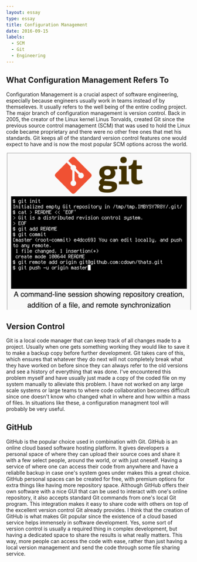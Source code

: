 ```yaml
---
layout: essay
type: essay
title: Configuration Management
date: 2016-09-15
labels:
  - SCM
  - Git
  - Engineering
---
```

## What Configuration Management Refers To
Configuration Management is a crucial aspect of software engineering, especially because engineers usually work in teams instead of by themseleves. It usually refers to the well being of the entire coding project. The major branch of configuration management is version control. Back in 2005, the creator of the Linux kernel Linus Torvalds, created Git since the previous source control management (SCM) that was used to hold the Linux code became proprietary and there were no other free ones that met his standards. Git keeps all of the standard version control features one would expect to have and is now the most popular SCM options across the world.

<img class = "ui centered image" src = "/images/git.png"> <br>

## Version Control
Git is a local code manager that can keep track of all changes made to a project. Usually when one gets something working they would like to save it to make a backup copy before further development. Git takes care of this, which ensures that whatever they do next will not completely break what they have worked on before since they can always refer to the old versions and see a history of everything that was done. I've encountered this problem myself and have usually just made a copy of the coded file on my system manually to alleviate this problem. I have not worked on any large scale systems or large teams to where code collaboration becomes difficult since one doesn't know who changed what in where and how within a mass of files. In situations like these, a configuration managment tool will probably be very useful.

## GitHub
GitHub is the popular choice used in combination with Git. GitHub is an online cloud based software hosting platform. It gives developers a personal space of where they can upload their source coes and share it with a few select people, around the world, or with just oneself. Having a service of where one can access their code from anywhere and have a reliablle backup in case one's system goes under makes this a great choice. GitHub personal spaces can be created for free, with premium options for extra things like having more repository space. Although GitHub offers their own software with a nice GUI that can be used to interact with one's online repository, it also accepts standard Git commands from one's local Git program. This integration makes it easy to share code with others on top of the excellent version control Git already provides. I think that the creation of GitHub is what makes Git popular since the existence of a cloud based service helps immensely in software development. Yes, some sort of version control is usually a required thing in complex development, but having a dedicated space to share the results is what really matters. This way, more people can access the code with ease, rather than just having a local version management and send the code through some file sharing service.



